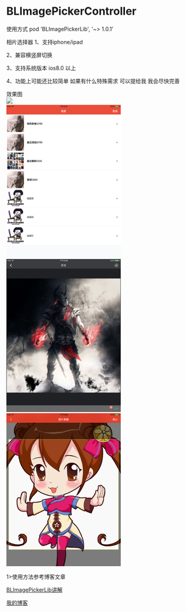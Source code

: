 # BLImagePickerController
使用方式
pod 'BLImagePickerLib', '~> 1.0.1’

相片选择器 
1、支持iphone/ipad 

2、兼容横竖屏切换

3、支持系统版本 ios8.0 以上

4、功能上可能还比较简单 如果有什么特殊需求 可以提给我 我会尽快完善



效果图
<br>
<img height="400" src="/images/list.png"/>
<br>
<img height="400" src="/images/group.png"/>
<br>
<img height="400" src="/images/109F3CE5F9F780A8AB6A37BBE4E1805F.png"/>
<br>
<img height="400" src="/images/2B5A8B83A58398B892CFB4A2FC14C9A8.png"/>
<br>

1>使用方法参考博客文章

[BLImagePickerLib讲解](https://my.oschina.net/iceTear/blog/1498504)  

[我的博客](https://my.oschina.net/iceTear/blog)  
